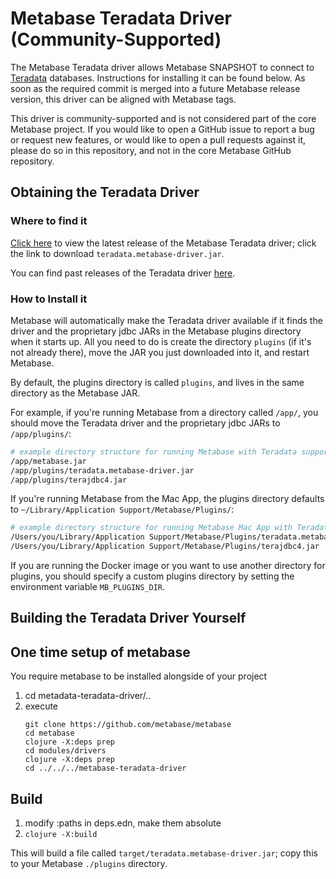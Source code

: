 # Metabase Teradata Driver (Community-Supported)

The Metabase Teradata driver allows Metabase SNAPSHOT to connect to [Teradata](https://www.teradata.com/) databases.
Instructions for installing it can be found below.
As soon as the required commit is merged into a future Metabase release version, this driver can be aligned with Metabase tags. 

This driver is community-supported and is not considered part of the
core Metabase project. If you would like to open a GitHub issue to
report a bug or request new features, or would like to open a pull
requests against it, please do so in this repository, and not in the
core Metabase GitHub repository.

## Obtaining the Teradata Driver

### Where to find it

[Click here](https://github.com/swisscom-bigdata/metabase-teradata-driver/releases/latest) to view the latest release of the Metabase Teradata driver; click the link to download `teradata.metabase-driver.jar`.

You can find past releases of the Teradata driver [here](https://github.com/swisscom-bigdata/metabase-teradata-driver/releases).


### How to Install it

Metabase will automatically make the Teradata driver available if it finds the driver and the proprietary jdbc JARs in the Metabase plugins directory when it starts up.
All you need to do is create the directory `plugins` (if it's not already there), move the JAR you just downloaded into it, and restart Metabase.

By default, the plugins directory is called `plugins`, and lives in the same directory as the Metabase JAR.

For example, if you're running Metabase from a directory called `/app/`, you should move the Teradata driver and the proprietary jdbc JARs to `/app/plugins/`:

```bash
# example directory structure for running Metabase with Teradata support
/app/metabase.jar
/app/plugins/teradata.metabase-driver.jar
/app/plugins/terajdbc4.jar
```

If you're running Metabase from the Mac App, the plugins directory defaults to `~/Library/Application Support/Metabase/Plugins/`:

```bash
# example directory structure for running Metabase Mac App with Teradata support
/Users/you/Library/Application Support/Metabase/Plugins/teradata.metabase-driver.jar
/Users/you/Library/Application Support/Metabase/Plugins/terajdbc4.jar
```

If you are running the Docker image or you want to use another directory for plugins, you should specify a custom plugins directory by setting the environment variable `MB_PLUGINS_DIR`.


## Building the Teradata Driver Yourself

## One time setup of metabase

You require metabase to be installed alongside of your project
1. cd metadata-teradata-driver/..
2. execute 
   ```
   git clone https://github.com/metabase/metabase
   cd metabase
   clojure -X:deps prep
   cd modules/drivers
   clojure -X:deps prep
   cd ../../../metabase-teradata-driver
   ```

## Build
1. modify :paths in deps.edn, make them absolute
2. `clojure -X:build`

This will build a file called `target/teradata.metabase-driver.jar`; copy this to your Metabase `./plugins` directory.
